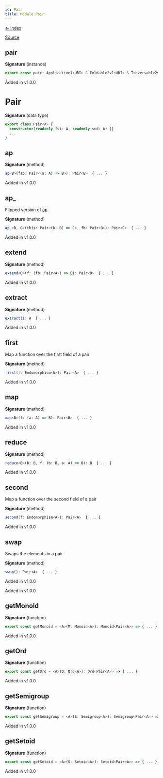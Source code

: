 ```yaml
---
id: Pair
title: Module Pair
---
```


[← Index](.)

[Source](https://github.com/gcanti/fp-ts/blob/master/src/Pair.ts)

## pair

**Signature** (instance)

```ts
export const pair: Applicative1<URI> & Foldable2v1<URI> & Traversable2v1<URI> & Comonad1<URI> = { ... }
```

Added in v1.0.0

# Pair

**Signature** (data type)

```ts
export class Pair<A> {
  constructor(readonly fst: A, readonly snd: A) {}
  ...
}
```

## ap

**Signature** (method)

```ts
ap<B>(fab: Pair<(a: A) => B>): Pair<B>  { ... }
```

Added in v1.0.0

## ap\_

Flipped version of [ap](#ap)

**Signature** (method)

```ts
ap_<B, C>(this: Pair<(b: B) => C>, fb: Pair<B>): Pair<C>  { ... }
```

Added in v1.0.0

## extend

**Signature** (method)

```ts
extend<B>(f: (fb: Pair<A>) => B): Pair<B>  { ... }
```

Added in v1.0.0

## extract

**Signature** (method)

```ts
extract(): A  { ... }
```

Added in v1.0.0

## first

Map a function over the first field of a pair

**Signature** (method)

```ts
first(f: Endomorphism<A>): Pair<A>  { ... }
```

Added in v1.0.0

## map

**Signature** (method)

```ts
map<B>(f: (a: A) => B): Pair<B>  { ... }
```

Added in v1.0.0

## reduce

**Signature** (method)

```ts
reduce<B>(b: B, f: (b: B, a: A) => B): B  { ... }
```

Added in v1.0.0

## second

Map a function over the second field of a pair

**Signature** (method)

```ts
second(f: Endomorphism<A>): Pair<A>  { ... }
```

Added in v1.0.0

## swap

Swaps the elements in a pair

**Signature** (method)

```ts
swap(): Pair<A>  { ... }
```

Added in v1.0.0

Added in v1.0.0

## getMonoid

**Signature** (function)

```ts
export const getMonoid = <A>(M: Monoid<A>): Monoid<Pair<A>> => { ... }
```

Added in v1.0.0

## getOrd

**Signature** (function)

```ts
export const getOrd = <A>(O: Ord<A>): Ord<Pair<A>> => { ... }
```

Added in v1.0.0

## getSemigroup

**Signature** (function)

```ts
export const getSemigroup = <A>(S: Semigroup<A>): Semigroup<Pair<A>> => { ... }
```

Added in v1.0.0

## getSetoid

**Signature** (function)

```ts
export const getSetoid = <A>(S: Setoid<A>): Setoid<Pair<A>> => { ... }
```

Added in v1.0.0
